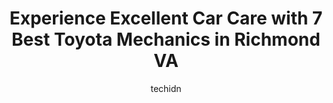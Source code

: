---
layout: ampstory
image: https://images.unsplash.com/photo-1568616389647-1ca300610d99?ixlib=rb-4.0.3&ixid=MnwxMjA3fDB8MHxwaG90by1wYWdlfHx8fGVufDB8fHx8&auto=format&fit=crop&w=640&h=853&q=80
author: techidn
featured: false
description: Looking for reliable and skilled Toyota Mechanic in Richmond VA, USA? Your search ends here with the 7 best Toyota Mechanic in town. With their expertise and commitment to delivering excepti
title: Experience Excellent Car Care with 7 Best Toyota Mechanics in Richmond VA
cover:
   title: Experience Excellent Car Care with 7 Best Toyota Mechanics in Richmond VA
   subtitle: Rickpate
   background: https://images.unsplash.com/photo-1568616389647-1ca300610d99?ixlib=rb-4.0.3&ixid=MnwxMjA3fDB8MHxwaG90by1wYWdlfHx8fGVufDB8fHx8&auto=format&fit=crop&w=640&h=853&q=80

pages: 
 - layout: thirds
   top: <h1>#1 Richmond Auto Clinic</h1>
   bottom: "<p>Great second experience, the customer service was fabulous.my car runs smooth thanks to yall</p>"
   background: https://www.knot35.com/toplist/wp-content/uploads/2023/06/best-toyota-mechanic-1-in-richmond-va-1685833694.jpeg
   backgroundblur: true
 - layout: thirds
   top: <h1>#2 Ironwood Automotive</h1>
   bottom: "<p>2104 N Hamilton St, Richmond, VA 23230, United States</p>"
   background: https://www.knot35.com/toplist/wp-content/uploads/2023/06/best-toyota-mechanic-2-in-richmond-va-1685833695.png
   cta:
      link: https://www.knot35.com/toplist/experience-excellent-car-care-with-7-best-toyota-mechanics-in-richmond-va/
      text: Experience Excellent Car Care with 7 Best Toyota Mechanics in Richmond VA
 - layout: thirds
   top: <h1>#3 Auto Rescue of Lakeside</h1>
   bottom: "<p>1730 Dumbarton Rd, Richmond, VA 23227, United States</p>"
   background: https://www.knot35.com/toplist/wp-content/uploads/2023/06/best-toyota-mechanic-3-in-richmond-va-1685833696.jpeg
   cta:
      link: https://www.knot35.com/toplist/experience-excellent-car-care-with-7-best-toyota-mechanics-in-richmond-va/
      text: Experience Excellent Car Care with 7 Best Toyota Mechanics in Richmond VA
 - layout: thirds
   top: <h1>#4 Tonys Auto Repairs & Sales</h1>
   bottom: "<p>5258 Hull St Rd N North, Richmond, VA 23224, United States</p>"
   background: https://images.unsplash.com/photo-1597773150796-e5c14ebecbf5?ixlib=rb-4.0.3&ixid=MnwxMjA3fDB8MHxwaG90by1wYWdlfHx8fGVufDB8fHx8&auto=format&fit=crop&w=640&h=853&q=80
   cta:
      link: https://www.knot35.com/toplist/experience-excellent-car-care-with-7-best-toyota-mechanics-in-richmond-va/
      text: Experience Excellent Car Care with 7 Best Toyota Mechanics in Richmond VA
 - layout: thirds
   top: <h1>#5 DeVoss Auto Service LLC - Auto Service, Auto Repair Shop in Richmond, VA</h1>
   bottom: "<p>1103 N Arthur Ashe Blvd #4805, Richmond, VA 23230, United States</p>"
   background: https://images.unsplash.com/photo-1567095761054-7a02e69e5c43?ixlib=rb-4.0.3&ixid=MnwxMjA3fDB8MHxwaG90by1wYWdlfHx8fGVufDB8fHx8&auto=format&fit=crop&w=640&h=853&q=80
   cta:
      link: https://www.knot35.com/toplist/experience-excellent-car-care-with-7-best-toyota-mechanics-in-richmond-va/
      text: Experience Excellent Car Care with 7 Best Toyota Mechanics in Richmond VA
 - layout: thirds
   top: <h1>#6 Tyler Automotive Sales, LTD</h1>
   bottom: "<p>3005 North Ave, Richmond, VA 23222, United States</p>"
   background: https://images.unsplash.com/photo-1580610447943-1bfbef5efe07?ixlib=rb-4.0.3&ixid=MnwxMjA3fDB8MHxwaG90by1wYWdlfHx8fGVufDB8fHx8&auto=format&fit=crop&w=640&h=853&q=80
   cta:
      link: https://www.knot35.com/toplist/experience-excellent-car-care-with-7-best-toyota-mechanics-in-richmond-va/
      text: Experience Excellent Car Care with 7 Best Toyota Mechanics in Richmond VA
 - layout: thirds
   top: <h1>#7 Mike Brooks Auto Repair</h1>
   bottom: "<p>611 Wickham St, Richmond, VA 23222, United States</p>"
   background: https://images.unsplash.com/photo-1527067829737-402993088e6b?ixlib=rb-4.0.3&ixid=MnwxMjA3fDB8MHxwaG90by1wYWdlfHx8fGVufDB8fHx8&auto=format&fit=crop&w=640&h=853&q=80
   cta:
      link: https://www.knot35.com/toplist/experience-excellent-car-care-with-7-best-toyota-mechanics-in-richmond-va/
      text: Experience Excellent Car Care with 7 Best Toyota Mechanics in Richmond VA
 - layout: thirds
   middle: Continue reading...
   background: https://images.unsplash.com/photo-1609083590460-7b8cc0ca65f8?ixlib=rb-4.0.3&ixid=MnwxMjA3fDB8MHxwaG90by1wYWdlfHx8fGVufDB8fHx8&auto=format&fit=crop&w=640&h=853&q=80
   cta:
      link: https://www.knot35.com/toplist/experience-excellent-car-care-with-7-best-toyota-mechanics-in-richmond-va/
      text: Experience Excellent Car Care with 7 Best Toyota Mechanics in Richmond VA
      
---